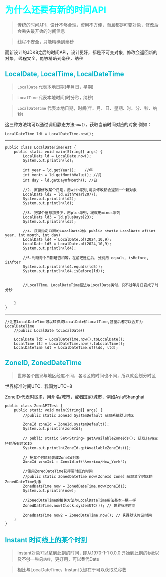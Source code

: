 <style>
h1 {
    color: aqua;
}
h2{
    color: rgb(0, 181, 201);
}
h3,h4 {
    color: #FF70DB93;    
}
</style>


# 为什么还要有新的时间API

> 传统的时间API，设计不够合理，使用不方便，而且都是可变对象，修改后会丢失最开始的时间信息

> 线程不安全，只能精确到毫秒

而新设计的JDK8之后的时间API，设计更好，都是不可变对象，修改会返回新的对象，线程安全，能够精确到毫秒，纳秒


## LocalDate, LocalTime, LocalDateTime

> `LocalDate` 代表本地日期(年月日，星期)

> `LocalTime` 代表本地时间(时分秒，纳秒)

>`LocalDateTime` 代表本地日期，时间(年、月、日、星期、时、分、秒、纳秒)

这三种方法均可以通过调用静态方法`now()`，获取当前时间对应的对象
例如：

    LocalDateTime ldt = LocalDateTime.now();




--------------





    public class LocalDateTimeTest {
        public static void main(String[] args) {
            LocalDate ld = LocalDate.now();
            System.out.println(ld);

            int year = ld.getYear();    //年
            int month = ld.getMonthValue(); //月
            int day = ld.getDayOfMonth(); //日

            //2. 直接修改某个日期，用with系列,每次修改都会返回一个新对象
            LocalDate ld2 = ld.withYear(2077);
            System.out.println(ld2);
            System.out.println(ld);

            //3. 把某个信息加多少，用plus系列，减就用minus系列
            LocalDate ld3 = ld.plusDays(23);
            System.out.println(ld3);

            //4. 获得指定日期的LocalDate对象 public static LocalDate of(int year, int month, int day)
            LocalDate ld4 = LocalDate.of(2024,10,9);
            LocalDate ld5 = LocalDate.of(2024,10,9);
            System.out.println(ld4);

            //5.判断两个日期是否相等，在前还是在后，分别用 equals, isBefore, isAfter
            System.out.println(ld4.equals(ld5));
            System.out.println(ld4.isBefore(ld));
            
            
            //LocalTime，LocalDateTime语法与LocalDate类似，只不过年月日变成了时分秒
            
            
        }
    }


--------------------


    //注意LocalDateTime可以转换成LocalDate和LocalTime,甚至后者可以合并为LocalDateTime
        //public LocalDate toLocalDate()

        LocalDate ldd = LocalDateTime.now().toLocalDate();
        LocalTime ltd = LocalDateTime.now().toLocalTime();
        LocalDateTime ldt = LocalDateTime.of(ldd, ltd);




## ZoneID, ZonedDateTime

> 世界各个国家与地区经度不同，各地区的时间也不同，所以就会划分时区

世界标准时间UTC，我国为UTC+8

ZoneID:代表时区ID，用州名/城市，或者国家/城市，例如Asia/Shanghai



    public class ZoneAPITest {
        public static void main(String[] args) {
            //public static ZoneId SystemDefault 获取系统默认时区

            ZoneId zoneId = ZoneId.systemDefault();
            System.out.println(zoneId);

            // public static Set<String> getAvailableZoneIds(); 获取Java支持的所有时区ID
            System.out.println(ZoneId.getAvailableZoneIds());

            // 把某个时区封装成ZoneId对象
            ZoneId zoneId1 = ZoneId.of("America/New_York");

            //使用ZonedDateTime获得带时区的时间
            //public static ZonedDateTime now(ZoneId zone) 获取某个时区的ZonedDateTime对象
            ZonedDateTime now = ZonedDateTime.now(zoneId1);
            System.out.println(now);

            //ZonedDateTime的相关方法与LocalDateTime用法基本一模一样
            ZonedDateTime.now(Clock.systemUTC()); // 世界标准时间

            ZonedDateTime now2 = ZonedDateTime.now(); // 获得默认时区时间
        }
    }

## Instant 时间线上的某个时刻

> Instant对象可以拿到此刻的时间，即从1970-1-1 0.0.0 开始到此刻的`秒数`以及不够一秒的`纳秒`，更好用，可以替代Date

> 相比与LocalDateTime，Instant关键在于可以获取总秒数
